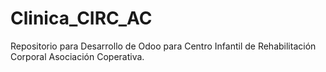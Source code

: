 # Clinica_CIRC_AC

Repositorio para Desarrollo de Odoo para Centro Infantil de Rehabilitación Corporal Asociación Coperativa.

